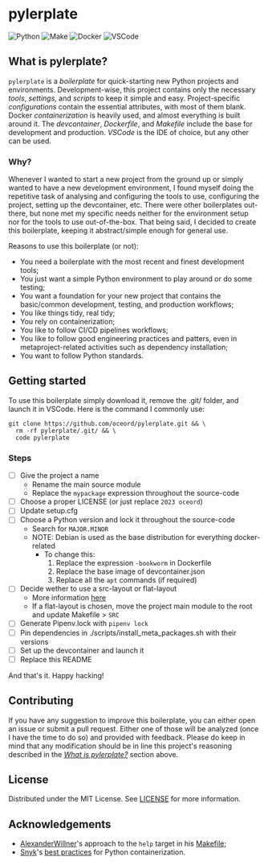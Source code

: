 # pylerplate

![Python](https://img.shields.io/badge/python-006d98?style=for-the-badge&logo=python&logoColor=ffc600)
![Make](https://img.shields.io/badge/make-3e474a?style=for-the-badge&logo=gnu&logoColor=ffffff)
![Docker](https://img.shields.io/badge/docker-2496ed?style=for-the-badge&logo=docker&logoColor=ffffff)
![VSCode](https://img.shields.io/badge/vscode-2c2c32?style=for-the-badge&logo=visualstudiocode&logoColor=22a8f1)

## What is pylerplate?

`pylerplate` is a *boilerplate* for quick-starting new Python projects and environments.
Development-wise, this project contains only the necessary *tools*, *settings*, and *scripts* to keep it simple and easy.
Project-specific *configurations* contain the essential attributes, with most of them blank.
Docker *containerization* is heavily used, and almost everything is built around it.
The *devcontainer*, *Dockerfile*, and *Makefile* include the base for development and production.
*VSCode* is the IDE of choice, but any other can be used.

### Why?

Whenever I wanted to start a new project from the ground up or simply wanted to have a new development environment, I found myself doing the repetitive task of analysing and configuring the tools to use, configuring the project, setting up the devcontainer, etc.
There were other boilerplates out-there, but none met my specific needs neither for the environment setup nor for the tools to use out-of-the-box.
That being said, I decided to create this boilerplate, keeping it abstract/simple enough for general use.

Reasons to use this boilerplate (or not):

- You need a boilerplate with the most recent and finest development tools;
- You just want a simple Python environment to play around or do some testing;
- You want a foundation for your new project that contains the basic/common development, testing, and production workflows;
- You like things tidy, real tidy;
- You rely on containerization;
- You like to follow CI/CD pipelines workflows;
- You like to follow good engineering practices and patters, even in metaproject-related activities such as dependency installation;
- You want to follow Python standards.

## Getting started

To use this boilerplate simply download it, remove the .git/ folder, and launch it in VSCode.
Here is the command I commonly use:

```console
git clone https://github.com/oceord/pylerplate.git && \
  rm -rf pylerplate/.git/ && \
  code pylerplate
```

### Steps

- [ ] Give the project a name
  - Rename the main source module
  - Replace the `mypackage` expression throughout the source-code
- [ ] Choose a proper LICENSE (or just replace `2023 oceord`)
- [ ] Update setup.cfg
- [ ] Choose a Python version and lock it throughout the source-code
  - Search for `MAJOR.MINOR`
  - NOTE: Debian is used as the base distribution for everything docker-related
    - To change this:
      1. Replace the expression `-bookworm` in Dockerfile
      2. Replace the base image of devcontainer.json
      3. Replace all the `apt` commands (if required)
- [ ] Decide wether to use a src-layout or flat-layout
  - More information [here](https://packaging.python.org/en/latest/discussions/src-layout-vs-flat-layout/)
  - If a flat-layout is chosen, move the project main module to the root and update Makefile > `SRC`
- [ ] Generate Pipenv.lock with `pipenv lock`
- [ ] Pin dependencies in ./scripts/install_meta_packages.sh with their versions
- [ ] Set up the devcontainer and launch it
- [ ] Replace this README

And that's it.
Happy hacking!

## Contributing

If you have any suggestion to improve this boilerplate, you can either open an issue or submit a pull request.
Either one of those will be analyzed (once I have the time to do so) and provided with feedback.
Please do keep in mind that any modification should be in line this project's reasoning described in the [*What is pylerplate?*](#what-is-pylerplate) section above.

## License

Distributed under the MIT License. See [LICENSE](./LICENSE) for more information.

## Acknowledgements

- [AlexanderWillner](https://github.com/AlexanderWillner)'s approach to the `help` target in his [Makefile](https://github.com/AlexanderWillner/python-boilerplate/blob/master/Makefile#L9-L16);
- [Snyk](https://snyk.io/)'s [best practices](https://snyk.io/blog/best-practices-containerizing-python-docker/) for Python containerization.
